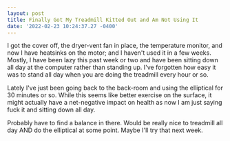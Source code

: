 ```yaml
--- 
layout: post 
title: Finally Got My Treadmill Kitted Out and Am Not Using It 
date: '2022-02-23 10:24:37.27 -0400' 
--- 
```

I got the cover off, the dryer-vent fan in place, the temperature monitor, and now I have heatsinks on the motor; and I haven't used it in 
a few weeks. Mostly, I have been lazy this past week or two and have been sitting down all day at the computer rather than standing up. 
I've forgotten how easy it was to stand all day when you are doing the treadmill every hour or so. 

Lately I've just been going back to the back-room and using the elliptical for 30 minutes or so. While this seems like better exercise on 
the surface, it might actually have a net-negative impact on health as now I am just saying fuck it and sitting down all day. 

Probably have to find a balance in there. Would be really nice to treadmill all day AND do the elliptical at some point. Maybe I'll try 
that next week.
